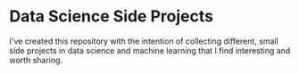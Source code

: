 # Data Science Side Projects

I've created this repository with the intention of collecting different, small side projects in data science and machine learning that I find interesting and worth sharing.
